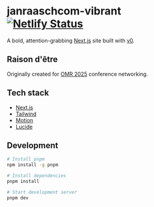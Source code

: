 # janraaschcom-vibrant [![Netlify Status](https://api.netlify.com/api/v1/badges/5745576a-fa97-448a-b65e-4a361fe79421/deploy-status)](https://app.netlify.com/projects/v0-vibrant-freelancer/deploys)

A bold, attention-grabbing [Next.js](https://nextjs.org/) site built with [v0](v0.app).

## Raison d'être

Originally created for [OMR 2025](https://omr.com/de/events/festival) conference networking.

## Tech stack

* [Next.js](https://nextjs.org)
* [Tailwind](https://tailwindcss.com/)
* [Motion](https://motion.dev/docs/react)
* [Lucide](https://lucide.dev)

## Development

```bash
# Install pnpm
npm install -g pnpm

# Install dependencies
pnpm install

# Start development server
pnpm dev
```
